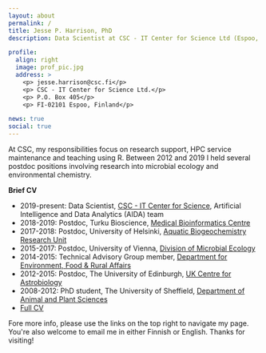 ```yaml
---
layout: about
permalink: /
title: Jesse P. Harrison, PhD
description: Data Scientist at CSC - IT Center for Science Ltd (Espoo, Finland)

profile:
  align: right
  image: prof_pic.jpg
  address: >
    <p> jesse.harrison@csc.fi</p>
    <p> CSC - IT Center for Science Ltd.</p>
    <p> P.O. Box 405</p>
    <p> FI-02101 Espoo, Finland</p>

news: true
social: true
---
```


At CSC, my responsibilities focus on research support, HPC service
maintenance and teaching using R. Between 2012 and 2019 I held 
several postdoc positions involving research into microbial ecology
and environmental chemistry.

**Brief CV**

- 2019-present: Data Scientist,
  [CSC - IT Center for Science](https://www.csc.fi),
  Artificial Intelligence and Data Analytics (AIDA) team
- 2018-2019: Postdoc, Turku Bioscience,
  [Medical Bioinformatics Centre](https://elolab.utu.fi/)
- 2017-2018: Postdoc, University of Helsinki,
  [Aquatic Biogeochemistry Research Unit](https://www.helsinki.fi/en/researchgroups/aquatic-biogeochemistry)
- 2015-2017: Postdoc, University of Vienna, [Division of Microbial Ecology](https://www.microbial-ecology.net/)
- 2014-2015: Technical Advisory Group member, 
[Department for Environment, Food & Rural Affairs](http://www.defra.gov.uk/)
- 2012-2015: Postdoc, The University of Edinburgh, 
[UK Centre for Astrobiology](https://www.astrobiology.ac.uk/)
- 2008-2012: PhD student, The University of Sheffield, 
[Department of Animal and Plant Sciences](https://www.sheffield.ac.uk/aps)
- [Full CV](Harrison_CV.pdf)
 
Fore more info, please use the links on the top right to navigate my page. You're
also welcome to email me in either Finnish or English. Thanks for visiting!

